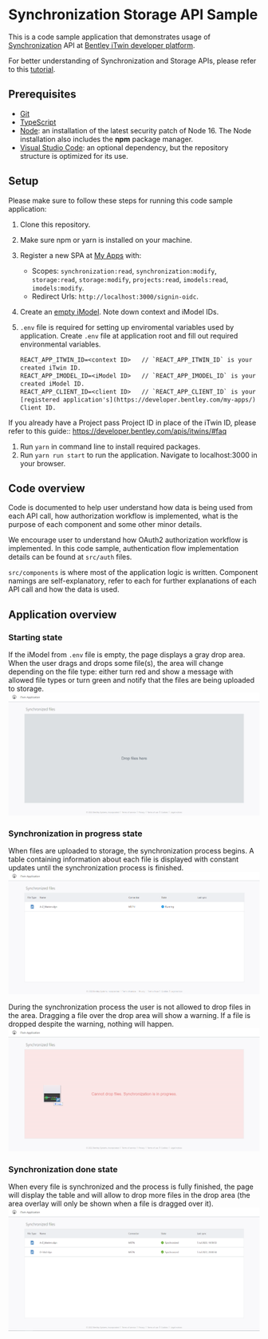 # Synchronization Storage API Sample

This is a code sample application that demonstrates usage of [Synchronization](https://developer.bentley.com/api-groups/synchronization/) API at [Bentley iTwin developer platform](https://developer.bentley.com).

For better understanding of Synchronization and Storage APIs, please refer to this [tutorial](https://developer.bentley.com/tutorials/synchronization-storage-tutorial/).

## Prerequisites

- [Git](https://git-scm.com/)
- [TypeScript](https://www.typescriptlang.org/)
- [Node](https://nodejs.org/en/): an installation of the latest security patch of Node 16. The Node installation also includes the **npm** package manager.
- [Visual Studio Code](https://code.visualstudio.com/): an optional dependency, but the repository structure is optimized for its use.

## Setup

Please make sure to follow these steps for running this code sample application:

1.  Clone this repository.
1.  Make sure npm or yarn is installed on your machine.
1.  Register a new SPA at [My Apps](https://developer.bentley.com/my-apps/) with:

    - Scopes: `synchronization:read`, `synchronization:modify`, `storage:read`, `storage:modify`, `projects:read`, `imodels:read`, `imodels:modify`.
    - Redirect Urls: `http://localhost:3000/signin-oidc`.

1.  Create an [empty iModel](https://developer.bentley.com/my-imodels/). Note down context and iModel IDs.
1.  `.env` file is required for setting up enviromental variables used by application. Create `.env` file at application root and fill out required environmental variables.

    ```
    REACT_APP_ITWIN_ID=<context ID>   // `REACT_APP_ITWIN_ID` is your created iTwin ID.
    REACT_APP_IMODEL_ID=<iModel ID>   // `REACT_APP_IMODEL_ID` is your created iModel ID.
    REACT_APP_CLIENT_ID=<client ID>   // `REACT_APP_CLIENT_ID` is your [registered application's](https://developer.bentley.com/my-apps/) Client ID.
    ```

If you already have a Project pass Project ID in place of the iTwin ID, please refer to this guide:: https://developer.bentley.com/apis/itwins/#faq

1.  Run `yarn` in command line to install required packages.
1.  Run `yarn run start` to run the application. Navigate to localhost:3000 in your browser.

## Code overview

Code is documented to help user understand how data is being used from each API call, how authorization workflow is implemented, what is the purpose of each component and some other minor details.

We encourage user to understand how OAuth2 authorization workflow is implemented. In this code sample, authentication flow implementation details can be found at `src/auth` files.

`src/components` is where most of the application logic is written. Component namings are self-explanatory, refer to each for further explanations of each API call and how the data is used.

## Application overview

### Starting state

If the iModel from `.env` file is empty, the page displays a gray drop area. When the user drags and drops some file(s), the area will change depending on the file type: either turn red and show a message with allowed file types or turn green and notify that the files are being uploaded to storage.
![Starting state](img/Starting_state.png)

### Synchronization in progress state

When files are uploaded to storage, the synchronization process begins. A table containing information about each file is displayed with constant updates until the synchronization process is finished.
![Synchronization in progress state](img/Sync_in_progress_state.png)

During the synchronization process the user is not allowed to drop files in the area. Dragging a file over the drop area will show a warning. If a file is dropped despite the warning, nothing will happen.
![Synchronization warning state](img/Sync_warning_state.png)

### Synchronization done state

When every file is synchronized and the process is fully finished, the page will display the table and will allow to drop more files in the drop area (the area overlay will only be shown when a file is dragged over it).
![Synchronization done state](img/Sync_done_state.png)
